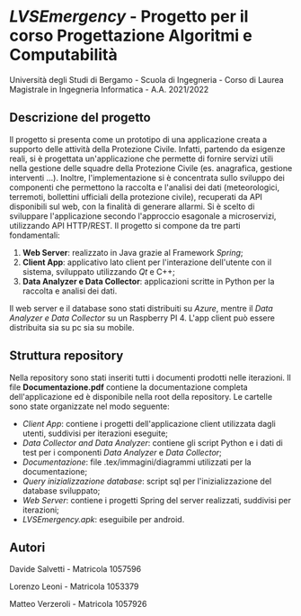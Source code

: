 # *LVSEmergency* - Progetto per il corso Progettazione Algoritmi e Computabilità
Università degli Studi di Bergamo - Scuola di Ingegneria - Corso di Laurea Magistrale in Ingegneria Informatica - A.A. 2021/2022

## Descrizione del progetto
Il progetto si presenta come un prototipo di una applicazione creata a supporto delle attività della Protezione Civile. Infatti, partendo da esigenze reali, si è progettata un'applicazione che permette di fornire servizi utili nella gestione delle squadre della Protezione Civile (es. anagrafica, gestione interventi ...). Inoltre, l'implementazione si è concentrata sullo sviluppo dei componenti che permettono la raccolta e l'analisi dei dati (meteorologici, terremoti, bollettini ufficiali della protezione civile), recuperati da API disponibili sul web, con la finalità di generare allarmi. 
Si è scelto di sviluppare l'applicazione secondo l'approccio esagonale a microservizi, utilizzando API HTTP/REST. Il progetto si compone da tre parti fondamentali:
1. **Web Server**: realizzato in Java grazie al Framework *Spring*;
2. **Client App**: applicativo lato client per l'interazione dell'utente con il sistema, sviluppato utilizzando *Qt* e C++;
3. **Data Analyzer e Data Collector**: applicazioni scritte in Python per la raccolta e analisi dei dati.

Il web server e il database sono stati distribuiti su *Azure*, mentre il *Data Analyzer e Data Collector* su un Raspberry PI 4. L'app client può essere distribuita sia su pc sia su mobile.

## Struttura repository
Nella repository sono stati inseriti tutti i documenti prodotti nelle iterazioni. Il file **Documentazione.pdf** contiene la documentazione completa dell'applicazione ed è disponibile nella root della repository. Le cartelle sono state organizzate nel modo seguente:
* *Client App*: contiene i progetti dell'applicazione client utilizzata dagli utenti, suddivisi per iterazioni eseguite;
* *Data Collector and Data Analyzer*: contiene gli script Python e i dati di test per i componenti *Data Analyzer* e *Data Collector*;
* *Documentazione*: file .tex/immagini/diagrammi utilizzati per la documentazione; 
* *Query inizializzazione database*: script sql per l'inizializzazione del database sviluppato;
* *Web Server*: contiene i progetti Spring del server realizzati, suddivisi per iterazioni;
* *LVSEmergency.apk*: eseguibile per android.

## Autori
Davide Salvetti - Matricola 1057596

Lorenzo Leoni - Matricola 1053379

Matteo Verzeroli - Matricola 1057926
